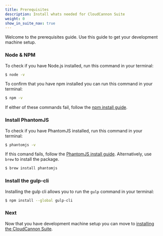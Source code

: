 ```yaml
---
title: Prerequisites
description: Install whats needed for CloudCannon Suite
weight: 0
show_in_suite_nav: true
---
```


Welcome to the prerequisites guide. Use this guide to get your development machine setup.

### Node & NPM

To check if you have Node.js installed, run this command in your terminal:

```sh
$ node -v
```

To confirm that you have npm installed you can run this command in your terminal:

```sh
$ npm -v
```

If either of these commands fail, follow the [npm install guide](https://www.npmjs.com/get-npm).

### Install PhantomJS

To check if you have PhantomJS installed, run this command in your terminal:

```sh
$ phantomjs -v
```

If this comand fails, follow the [PhantomJS install guide](http://phantomjs.org/download.html). Alternatively, use `brew` to install the package.

```sh
$ brew install phantomjs
```

### Install the gulp-cli

Installing the gulp cli allows you to run the `gulp` command in your terminal:

```sh
$ npm install --global gulp-cli
```

### Next

Now that you have development machine setup you can move to [installing the CloudCannon Suite](/install).